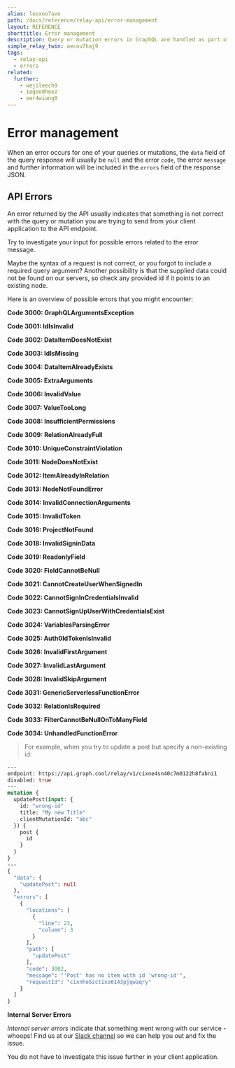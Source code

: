 ```yaml
---
alias: looxoo7avo
path: /docs/reference/relay-api/error-management
layout: REFERENCE
shorttitle: Error management
description: Query or mutation errors in GraphQL are handled as part of the query response, where you can find further information to solve them.
simple_relay_twin: aecou7haj9
tags:
  - relay-api
  - errors
related:
  further:
    - wejileech9
    - iegoo0heez
    - eer4wiang0
---
```


# Error management

When an error occurs for one of your queries or mutations, the `data` field of the query response will usually be `null` and the error `code`, the error `message` and further information will be included in the `errors` field of the response JSON.

## API Errors

An error returned by the API usually indicates that something is not correct with the query or mutation you are trying to send from your client application to the API endpoint.

Try to investigate your input for possible errors related to the error message.

Maybe the syntax of a request is not correct, or you forgot to include a required query argument?
Another possibility is that the supplied data could not be found on our servers, so check any provided id if it points to an existing node.

Here is an overview of possible errors that you might encounter:

**Code 3000: GraphQLArgumentsException**

**Code 3001: IdIsInvalid**

**Code 3002: DataItemDoesNotExist**

**Code 3003: IdIsMissing**

**Code 3004: DataItemAlreadyExists**

**Code 3005: ExtraArguments**

**Code 3006: InvalidValue**

**Code 3007: ValueTooLong**

**Code 3008: InsufficientPermissions**

**Code 3009: RelationAlreadyFull**

**Code 3010: UniqueConstraintViolation**

**Code 3011: NodeDoesNotExist**

**Code 3012: ItemAlreadyInRelation**

**Code 3013: NodeNotFoundError**

**Code 3014: InvalidConnectionArguments**

**Code 3015: InvalidToken**

**Code 3016: ProjectNotFound**

**Code 3018: InvalidSigninData**

**Code 3019: ReadonlyField**

**Code 3020: FieldCannotBeNull**

**Code 3021: CannotCreateUserWhenSignedIn**

**Code 3022: CannotSignInCredentialsInvalid**

**Code 3023: CannotSignUpUserWithCredentialsExist**

**Code 3024: VariablesParsingError**

**Code 3025: Auth0IdTokenIsInvalid**

**Code 3026: InvalidFirstArgument**

**Code 3027: InvalidLastArgument**

**Code 3028: InvalidSkipArgument**

**Code 3031: GenericServerlessFunctionError**

**Code 3032: RelationIsRequired**

**Code 3033: FilterCannotBeNullOnToManyField**

**Code 3034: UnhandledFunctionError**

> For example, when you try to update a post but specify a non-existing id:

```graphql
---
endpoint: https://api.graph.cool/relay/v1/cixne4sn40c7m0122h8fabni1
disabled: true
---
mutation {
  updatePost(input: {
    id: "wrong-id"
    title: "My new Title"
    clientMutationId: "abc"
  }) {
    post {
      id
    }
  }
}
---
{
  "data": {
    "updatePost": null
  },
  "errors": [
    {
      "locations": [
        {
          "line": 23,
          "column": 3
        }
      ],
      "path": [
        "updatePost"
      ],
      "code": 3002,
      "message": "'Post' has no item with id 'wrong-id'",
      "requestId": "cixnho5zctixo0143pjqwaqry"
    }
  ]
}
```

**Internal Server Errors**

*Internal server errors* indicate that something went wrong with our service - whoops! Find us at our [Slack channel](http://slack.graph.cool) so we can help you out and fix the issue.

You do not have to investigate this issue further in your client application.
